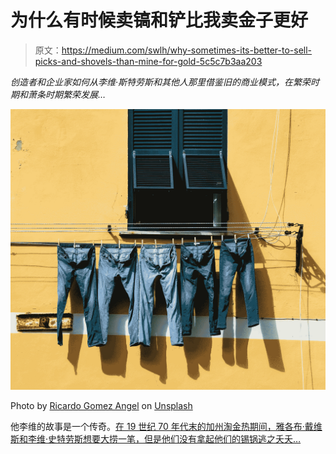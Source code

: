 # 为什么有时候卖镐和铲比我卖金子更好

> 原文：<https://medium.com/swlh/why-sometimes-its-better-to-sell-picks-and-shovels-than-mine-for-gold-5c5c7b3aa203>

*创造者和企业家如何从李维·斯特劳斯和其他人那里借鉴旧的商业模式，在繁荣时期和萧条时期繁荣发展…*

![](img/300fd4f16090d4dfd5e015352c23f298.png)

Photo by [Ricardo Gomez Angel](https://unsplash.com/@ripato?utm_source=medium&utm_medium=referral) on [Unsplash](https://unsplash.com?utm_source=medium&utm_medium=referral)

他李维的故事是一个传奇。[在 19 世纪 70 年代末的加州淘金热期间，雅各布·戴维斯和李维·史特劳斯想要大捞一笔，但是他们没有拿起他们的锡锅逃之夭夭…](http://www.historyofjeans.com/)